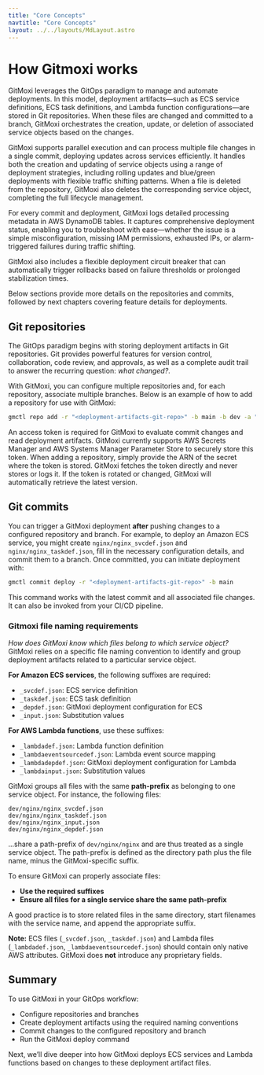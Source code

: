 ```yaml
---
title: "Core Concepts"
navtitle: "Core Concepts"
layout: ../../layouts/MdLayout.astro
---
```


# How Gitmoxi works
GitMoxi leverages the GitOps paradigm to manage and automate deployments. In this model, deployment artifacts—such as ECS service definitions, ECS task definitions, and Lambda function configurations—are stored in Git repositories. When these files are changed and committed to a branch, GitMoxi orchestrates the creation, update, or deletion of associated service objects based on the changes.

GitMoxi supports parallel execution and can process multiple file changes in a single commit, deploying updates across services efficiently. It handles both the creation and updating of service objects using a range of deployment strategies, including rolling updates and blue/green deployments with flexible traffic shifting patterns. When a file is deleted from the repository, GitMoxi also deletes the corresponding service object, completing the full lifecycle management.

For every commit and deployment, GitMoxi logs detailed processing metadata in AWS DynamoDB tables. It captures comprehensive deployment status, enabling you to troubleshoot with ease—whether the issue is a simple misconfiguration, missing IAM permissions, exhausted IPs, or alarm-triggered failures during traffic shifting.

GitMoxi also includes a flexible deployment circuit breaker that can automatically trigger rollbacks based on failure thresholds or prolonged stabilization times.

Below sections provide more details on the repositories and commits, followed by next chapters covering feature details for deployments.

## Git repositories
The GitOps paradigm begins with storing deployment artifacts in Git repositories. Git provides powerful features for version control, collaboration, code review, and approvals, as well as a complete audit trail to answer the recurring question: *what changed?*. 

With GitMoxi, you can configure multiple repositories and, for each repository, associate multiple branches. Below is an example of how to add a repository for use with GitMoxi:

```bash
gmctl repo add -r "<deployment-artifacts-git-repo>" -b main -b dev -a "<aws-secret-mgr-arn-for-Github-token>"
```
An access token is required for GitMoxi to evaluate commit changes and read deployment artifacts. GitMoxi currently supports AWS Secrets Manager and AWS Systems Manager Parameter Store to securely store this token. When adding a repository, simply provide the ARN of the secret where the token is stored. GitMoxi fetches the token directly and never stores or logs it. If the token is rotated or changed, GitMoxi will automatically retrieve the latest version.

## Git commits
You can trigger a GitMoxi deployment **after** pushing changes to a configured repository and branch. For example, to deploy an Amazon ECS service, you might create `nginx/nginx_svcdef.json` and `nginx/nginx_taskdef.json`, fill in the necessary configuration details, and commit them to a branch. Once committed, you can initiate deployment with:

```bash
gmctl commit deploy -r "<deployment-artifacts-git-repo>" -b main
```
This command works with the latest commit and all associated file changes. It can also be invoked from your CI/CD pipeline.

### Gitmoxi file naming requirements
*How does GitMoxi know which files belong to which service object?*  
GitMoxi relies on a specific file naming convention to identify and group deployment artifacts related to a particular service object.

**For Amazon ECS services**, the following suffixes are required:
- `_svcdef.json`: ECS service definition
- `_taskdef.json`: ECS task definition
- `_depdef.json`: GitMoxi deployment configuration for ECS
- `_input.json`: Substitution values

**For AWS Lambda functions**, use these suffixes:
- `_lambdadef.json`: Lambda function definition
- `_lambdaeventsourcedef.json`: Lambda event source mapping
- `_lambdadepdef.json`: GitMoxi deployment configuration for Lambda
- `_lambdainput.json`: Substitution values

GitMoxi groups all files with the same **path-prefix** as belonging to one service object. For instance, the following files:

```
dev/nginx/nginx_svcdef.json  
dev/nginx/nginx_taskdef.json  
dev/nginx/nginx_input.json  
dev/nginx/nginx_depdef.json
```

...share a path-prefix of `dev/nginx/nginx` and are thus treated as a single service object. The path-prefix is defined as the directory path plus the file name, minus the GitMoxi-specific suffix.

To ensure GitMoxi can properly associate files:
- **Use the required suffixes**
- **Ensure all files for a single service share the same path-prefix**

A good practice is to store related files in the same directory, start filenames with the service name, and append the appropriate suffix.

**Note:** ECS files (`_svcdef.json`, `_taskdef.json`) and Lambda files (`_lambdadef.json`, `_lambdaeventsourcedef.json`) should contain only native AWS attributes. GitMoxi does **not** introduce any proprietary fields.

## Summary

To use GitMoxi in your GitOps workflow:

- Configure repositories and branches
- Create deployment artifacts using the required naming conventions
- Commit changes to the configured repository and branch
- Run the GitMoxi deploy command

Next, we’ll dive deeper into how GitMoxi deploys ECS services and Lambda functions based on changes to these deployment artifact files.